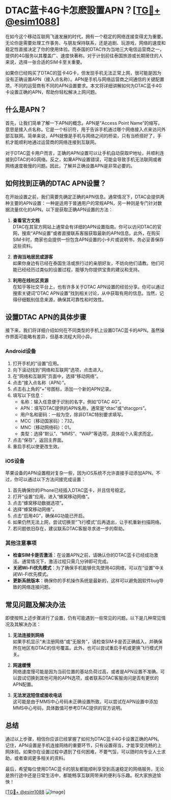 # DTAC蓝卡4G卡怎麽設置APN？[[TG💪+ @esim1088](https://t.me/s/esim1088)]

在如今这个移动互联网飞速发展的时代，拥有一个稳定的网络连接变得尤为重要。无论你是需要处理工作事务、与朋友保持联系，还是追剧、玩游戏，网络的速度和稳定性直接决定了你的使用体验。而泰国的DTAC作为当地三大电信运营商之一，提供的4G服务以其覆盖广、速度快著称。对于计划前往泰国旅游或长期居住的人来说，选择一张合适的SIM卡至关重要。

如果你已经购买了DTAC的蓝卡4G卡，但发现手机无法正常上网，很可能是因为没有正确设置APN（接入点名称）。APN是手机与网络运营商之间通信的关键配置项，不同的运营商有不同的APN设置要求。本文将详细讲解如何为DTAC蓝卡4G卡设置正确的APN，帮助你轻松解决上网问题。

## 什么是APN？

首先，让我们简单了解一下APN的概念。APN是“Access Point Name”的缩写，意思是接入点名称。它是一个标识符，用于告诉手机通过哪个网络接入点来访问外部互联网。简单来说，APN就像是手机与网络之间的桥梁，只有当桥搭好了，手机才能顺利地通过运营商的网络连接到互联网。

对于DTAC蓝卡用户而言，正确的APN设置可以让手机自动获取IP地址，并顺利连接到DTAC的4G网络。反之，如果APN设置错误，可能会导致手机无法联网或者网络速度极慢的问题。因此，了解并正确设置APN是非常必要的。

## 如何找到正确的DTAC APN设置？

在开始设置之前，我们需要先确定正确的APN信息。通常情况下，DTAC会提供两种主要的APN设置：一种是适用于普通用户的常规APN，另一种则是专门针对数据流量优化的APN。以下是获取正确APN设置的方法：

1. **查看官方文档**  
   DTAC在其官方网站上通常会有详细的APN设置指南。你可以访问DTAC的官网，搜索“APN设置”或者直接联系客服获取最新的APN信息。此外，在购买SIM卡时，商家也会提供一份包含APN设置的小卡片或说明书，务必妥善保存这些资料。

2. **咨询当地居民或游客**  
   如果你身边有已经在泰国生活或旅行过的亲朋好友，不妨向他们请教。他们可能已经经历过类似的设置过程，能够为你提供宝贵的建议和支持。

3. **利用在线社区资源**  
   在知乎等社交平台上，也有许多关于DTAC APN设置的经验分享。你可以通过搜索关键词“DTAC APN设置”找到相关讨论，从中获取有用的信息。当然，记得仔细甄别信息来源，确保其可靠性和时效性。

## 设置DTAC APN的具体步骤

接下来，我们将详细介绍如何在不同类型的手机上设置DTAC蓝卡的APN。虽然操作界面可能略有差异，但基本流程大同小异。

### Android设备

1. 打开手机的“设置”应用。
2. 向下滚动找到“网络和互联网”选项，点击进入。
3. 在“网络和互联网”页面中，选择“移动网络”。
4. 点击“接入点名称（APN）”。
5. 点击右上角的“+”号图标，添加一个新的APN记录。
6. 填写以下信息：
   - 名称：输入任意便于识别的名字，例如“DTAC 4G”。
   - APN：填写DTAC提供的APN名称，通常是“dtac”或“dtacgprs”。
   - 用户名和密码：一般为空，除非DTAC特别要求填写。
   - MCC（移动国家码）：732。
   - MNC（移动网络码）：01。
   - 类型：选择“默认”、“MMS”、“WAP”等选项，具体视个人需求而定。
7. 点击“保存”，返回主界面。
8. 重启手机以使更改生效。

### iOS设备

苹果设备的APN设置相对复杂一些，因为iOS系统不允许直接手动添加APN。不过，你可以通过以下方法间接完成设置：

1. 首先确保你的iPhone已经插入DTAC蓝卡，并且信号稳定。
2. 打开“设置”应用，进入“蜂窝移动网络”。
3. 点击“蜂窝移动数据选项”。
4. 选择“蜂窝移动网络”。
5. 点击“启用4G”，确保4G功能已开启。
6. 如果仍然无法上网，尝试切换至“飞行模式”后再退出，让手机重新扫描网络。
7. 若问题依旧存在，建议联系DTAC客服寻求进一步的帮助。

### 其他注意事项

- **检查SIM卡是否激活**：在设置APN之前，请确认你的DTAC蓝卡已经成功激活。通常情况下，激活过程只需几分钟即可完成。
- **关闭Wi-Fi优先模式**：为了确保手机能够优先使用4G网络，可以在“设置”中关闭Wi-Fi优先模式。
- **更新系统版本**：确保你的手机操作系统是最新的，这样可以避免因软件bug导致的网络连接问题。

## 常见问题及解决办法

即使按照上述步骤进行了设置，仍有可能遇到一些常见的问题。以下是几种常见情况及其解决办法：

1. **无法连接到网络**  
   如果手机显示“未注册网络”或“无服务”，请检查SIM卡是否正确插入，并确保所在地区有DTAC的信号覆盖。此外，也可以尝试重启手机或更换飞行模式开关。

2. **网速缓慢**  
   网络速度慢可能是因为当前位置的基站负荷过高，或者是APN设置不准确。可以尝试切换到其他可用的APN选项，或者联系DTAC客服询问是否有更优的APN配置。

3. **无法发送短信或接收电话**  
   这可能是由于MMS中心号码未正确设置所致。可以尝试在APN设置中添加MMS中心号码，具体数值可参考DTAC提供的官方说明。

## 总结

通过以上步骤，相信你应该已经掌握了如何为DTAC蓝卡4G卡设置正确的APN。记住，APN设置是手机连接网络的重要环节，只有设置得当，才能享受流畅的上网体验。如果你在设置过程中遇到了任何困难，不要气馁，可以随时向专业人士求助，或者查阅更多相关的资料。

最后，希望每位使用DTAC蓝卡的朋友都能顺利享受到高速稳定的网络服务，无论是旅行途中还是日常生活中，都能畅享互联网带来的便利与乐趣。祝大家旅途愉快！

[[TG💪+ @esim1088](https://t.me/s/esim1088) ![Image](https://i.postimg.cc/4NQfJmqS/Snipaste-2025-05-13-00-14-12.png)]